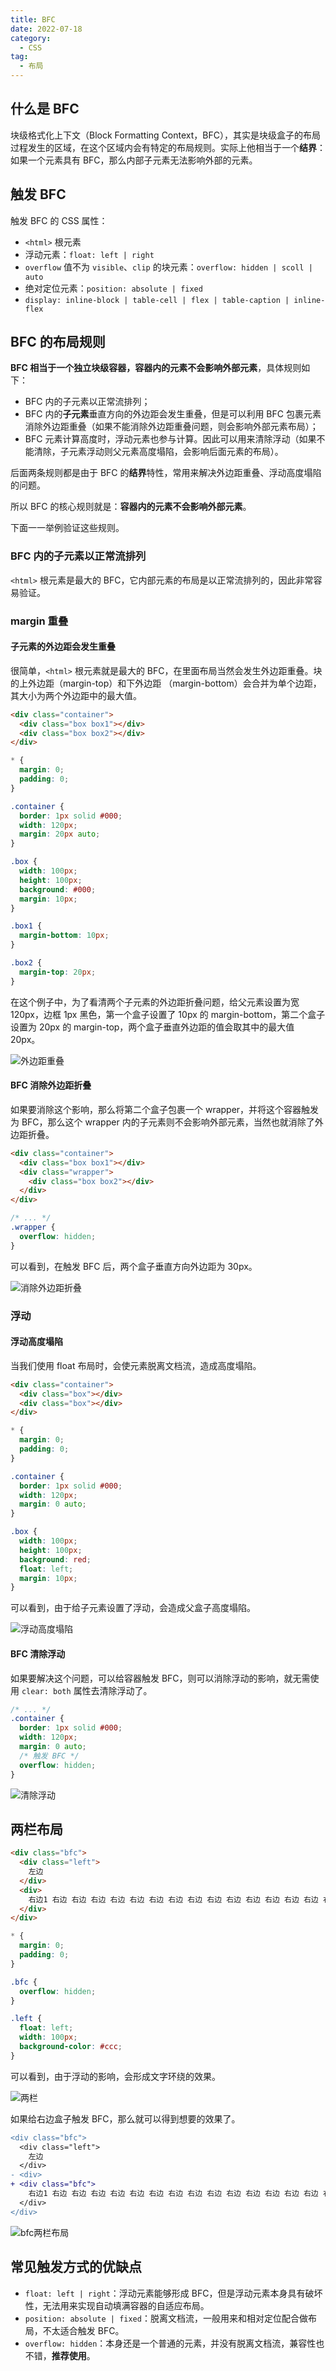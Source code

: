 ```yaml
---
title: BFC
date: 2022-07-18
category:
  - CSS
tag:
  - 布局
---
```


## 什么是 BFC

块级格式化上下文（Block Formatting Context，BFC），其实是块级盒子的布局过程发生的区域，在这个区域内会有特定的布局规则。实际上他相当于一个**结界**：如果一个元素具有 BFC，那么内部子元素无法影响外部的元素。

## 触发 BFC

触发 BFC 的 CSS 属性：

* `<html>` 根元素
* 浮动元素：`float: left | right`
* `overflow` 值不为 `visible`、`clip` 的块元素：`overflow: hidden | scoll | auto`
* 绝对定位元素：`position: absolute | fixed`
* `display: inline-block | table-cell | flex | table-caption | inline-flex`

## BFC 的布局规则

**BFC 相当于一个独立块级容器，容器内的元素不会影响外部元素**，具体规则如下：

* BFC 内的子元素以正常流排列；
* BFC 内的**子元素**垂直方向的外边距会发生重叠，但是可以利用 BFC 包裹元素消除外边距重叠（如果不能消除外边距重叠问题，则会影响外部元素布局）；
* BFC 元素计算高度时，浮动元素也参与计算。因此可以用来清除浮动（如果不能清除，子元素浮动则父元素高度塌陷，会影响后面元素的布局）。

后面两条规则都是由于 BFC 的**结界**特性，常用来解决外边距重叠、浮动高度塌陷的问题。

所以 BFC 的核心规则就是：**容器内的元素不会影响外部元素**。

下面一一举例验证这些规则。

### BFC 内的子元素以正常流排列

`<html>` 根元素是最大的 BFC，它内部元素的布局是以正常流排列的，因此非常容易验证。

### margin 重叠

#### 子元素的外边距会发生重叠

很简单，`<html>` 根元素就是最大的 BFC，在里面布局当然会发生外边距重叠。块的上外边距（margin-top）和下外边距 （margin-bottom）会合并为单个边距，其大小为两个外边距中的最大值。

```html
<div class="container">
  <div class="box box1"></div>
  <div class="box box2"></div>
</div>
```

```css
* {
  margin: 0;
  padding: 0;
}

.container {
  border: 1px solid #000;
  width: 120px;
  margin: 20px auto;
}

.box {
  width: 100px;
  height: 100px;
  background: #000;
  margin: 10px;
}

.box1 {
  margin-bottom: 10px;
}

.box2 {
  margin-top: 20px;
}
```

在这个例子中，为了看清两个子元素的外边距折叠问题，给父元素设置为宽 120px，边框 1px 黑色，第一个盒子设置了 10px 的 margin-bottom，第二个盒子设置为 20px 的 margin-top，两个盒子垂直外边距的值会取其中的最大值 20px。

![外边距重叠](./img/0008/margin-overlap.png)

#### BFC 消除外边距折叠

如果要消除这个影响，那么将第二个盒子包裹一个 wrapper，并将这个容器触发为 BFC，那么这个 wrapper 内的子元素则不会影响外部元素，当然也就消除了外边距折叠。

```html
<div class="container">
  <div class="box box1"></div>
  <div class="wrapper">
    <div class="box box2"></div>
  </div>
</div>
```

```css
/* ... */
.wrapper {
  overflow: hidden;
}
```

可以看到，在触发 BFC 后，两个盒子垂直方向外边距为 30px。

![消除外边距折叠](./img/0008/bfc-margin-overlap.png)

### 浮动

#### 浮动高度塌陷

当我们使用 float 布局时，会使元素脱离文档流，造成高度塌陷。

```html
<div class="container">
  <div class="box"></div>
  <div class="box"></div>
</div>
```

```css
* {
  margin: 0;
  padding: 0;
}

.container {
  border: 1px solid #000;
  width: 120px;
  margin: 0 auto;
}

.box {
  width: 100px;
  height: 100px;
  background: red;
  float: left;
  margin: 10px;
}
```

可以看到，由于给子元素设置了浮动，会造成父盒子高度塌陷。

![浮动高度塌陷](./img/0008/float.png)

#### BFC 清除浮动

如果要解决这个问题，可以给容器触发 BFC，则可以消除浮动的影响，就无需使用 `clear: both` 属性去清除浮动了。

```css
/* ... */
.container {
  border: 1px solid #000;
  width: 120px;
  margin: 0 auto;
  /* 触发 BFC */
  overflow: hidden;
}
```

![清除浮动](./img/0008/bfc-float.png)

## 两栏布局

```html
<div class="bfc">
  <div class="left">
    左边
  </div>
  <div>
    右边1 右边 右边 右边 右边 右边 右边 右边 右边 右边 右边 右边 右边 右边 右边 右边 右边 右边 右边 右边 右边 右边 右边 右边 右边 右边 右边 右边 右边 右边
  </div>
</div>
```

```css
* {
  margin: 0;
  padding: 0;
}

.bfc {
  overflow: hidden;
}

.left {
  float: left;
  width: 100px;
  background-color: #ccc;
}
```

可以看到，由于浮动的影响，会形成文字环绕的效果。

![两栏](./img/0008/two-col.png)

如果给右边盒子触发 BFC，那么就可以得到想要的效果了。

```diff
<div class="bfc">
  <div class="left">
    左边
  </div>
- <div> 
+ <div class="bfc">
    右边1 右边 右边 右边 右边 右边 右边 右边 右边 右边 右边 右边 右边 右边 右边 右边 右边 右边 右边 右边 右边 右边 右边 右边 右边 右边 右边 右边 右边 右边
  </div>
</div>
```

![bfc两栏布局](./img/0008/bfc-two-col.png)

## 常见触发方式的优缺点

* `float: left | right`：浮动元素能够形成 BFC，但是浮动元素本身具有破坏性，无法用来实现自动填满容器的自适应布局。
* `position: absolute | fixed`：脱离文档流，一般用来和相对定位配合做布局，不太适合触发 BFC。
* `overflow: hidden`：本身还是一个普通的元素，并没有脱离文档流，兼容性也不错，**推荐使用**。
